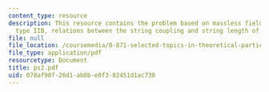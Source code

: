 ```yaml
---
content_type: resource
description: This resource contains the problem based on massless field content of
  type IIB, relations between the string coupling and string length of type IIB.
file: null
file_location: /coursemedia/8-871-selected-topics-in-theoretical-particle-physics-branes-and-gauge-theory-dynamics-fall-2004/078af98f26d1ab0be0f382451d1ac730_ps2.pdf
file_type: application/pdf
resourcetype: Document
title: ps2.pdf
uid: 078af98f-26d1-ab0b-e0f3-82451d1ac730
---
```

